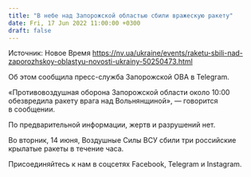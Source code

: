 ```yaml
---
title: "В небе над Запорожской областью сбили вражескую ракету"
date: Fri, 17 Jun 2022 11:00:00 +0300
draft: false
---
```

Источник: Новое Время https://nv.ua/ukraine/events/raketu-sbili-nad-zaporozhskoy-oblastyu-novosti-ukrainy-50250473.html


Об этом сообщила пресс-служба Запорожской ОВА в Telegram.

«Противовоздушная оборона Запорожской области около 10:00 обезвредила ракету врага над Вольнянщиной», — говорится в сообщении.

По предварительной информации, жертв и разрушений нет.

Во вторник, 14 июня, Воздушные Силы ВСУ сбили три российские крылатые ракеты в течение часа.

Присоединяйтесь к нам в соцсетях Facebook, Telegram и Instagram.
